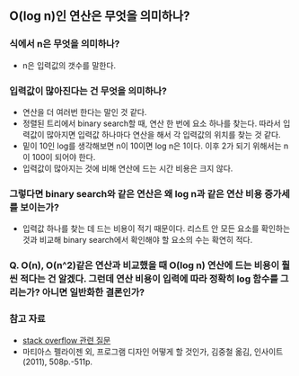 ## O(log n)인 연산은 무엇을 의미하나?

### 식에서 n은 무엇을 의미하나?
- n은 입력값의 갯수를 말한다.

### 입력값이 많아진다는 건 무엇을 의미하나?
- 연산을 더 여러번 한다는 말인 것 같다.
- 정렬된 트리에서 binary search할 때, 연산 한 번에 요소 하나를 찾는다. 따라서 입력값이 많아지면 입력값 하나마다 연산을 해서 각 입력값의 위치를 찾는 것 같다.
- 밑이 10인 log를 생각해보면 n이 10이면 log n은 1이다. 이후 2가 되기 위해서는 n이 100이 되어야 한다.
- 입력값이 많아지는 것에 비해 연산에 드는 시간 비용은 크지 않다.

### 그렇다면 binary search와 같은 연산은 왜 log n과 같은 연산 비용 증가세를 보이는가?
- 입력값 하나를 찾는 데 드는 비용이 적기 때문이다. 리스트 안 모든 요소를 확인하는 것과 비교해 binary search에서 확인해야 할 요소의 수는 확연히 적다.

### Q. O(n), O(n^2)같은 연산과 비교했을 때 O(log n) 연산에 드는 비용이 훨씬 적다는 건 알겠다. 그런데 연산 비용이 입력에 따라 정확히 log 함수를 그리는가? 아니면 일반화한 결론인가?

### 참고 자료
- [stack overflow 관련 질문](https://stackoverflow.com/questions/2307283/what-does-olog-n-mean-exactly)
- 마티아스 펠라이젠 외, 프로그램 디자인 어떻게 할 것인가, 김중철 옮김, 인사이트(2011), 508p.-511p. 
